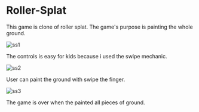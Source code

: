# Roller-Splat

This game is clone of roller splat. The game's purpose is painting the whole ground.

![ss1](https://user-images.githubusercontent.com/61265491/184643660-db485ad4-7da6-497c-962c-5be614553b49.png)

The controls is easy for kids because i used the swipe mechanic.

![ss2](https://user-images.githubusercontent.com/61265491/184643762-f77305d0-6a76-4d7c-a525-dbe16afc1796.png)

User can paint the ground with swipe the finger.

![ss3](https://user-images.githubusercontent.com/61265491/184643791-ac277609-9adf-4ed2-915e-80f43e5651ec.png)

The game is over when the painted all pieces of ground.

